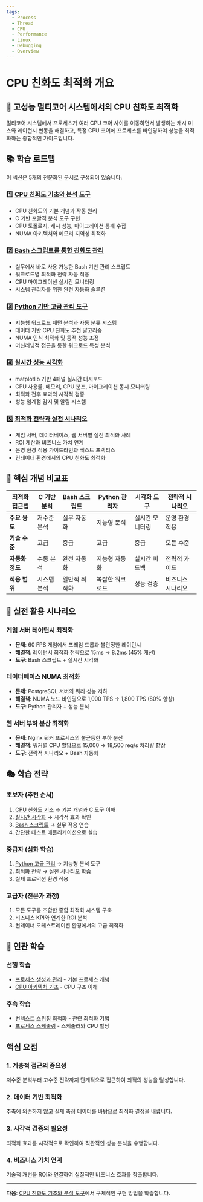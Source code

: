 ```yaml
---
tags:
  - Process
  - Thread
  - CPU
  - Performance
  - Linux
  - Debugging
  - Overview
---
```


# CPU 친화도 최적화 개요

## 🎯 고성능 멀티코어 시스템에서의 CPU 친화도 최적화

멀티코어 시스템에서 프로세스가 여러 CPU 코어 사이를 이동하면서 발생하는 캐시 미스와 레이턴시 변동을 해결하고, 특정 CPU 코어에 프로세스를 바인딩하여 성능을 최적화하는 종합적인 가이드입니다.

## 📚 학습 로드맵

이 섹션은 5개의 전문화된 문서로 구성되어 있습니다:

### 1️⃣ [CPU 친화도 기초와 분석 도구](07a-cpu-affinity-fundamentals.md)

- CPU 친화도의 기본 개념과 작동 원리
- C 기반 포괄적 분석 도구 구현
- CPU 토폴로지, 캐시 성능, 마이그레이션 통계 수집
- NUMA 아키텍처와 메모리 지역성 최적화

### 2️⃣ [Bash 스크립트를 통한 친화도 관리](07b-cpu-affinity-scripts.md)

- 실무에서 바로 사용 가능한 Bash 기반 관리 스크립트
- 워크로드별 최적화 전략 자동 적용
- CPU 마이그레이션 실시간 모니터링
- 시스템 관리자를 위한 완전 자동화 솔루션

### 3️⃣ [Python 기반 고급 관리 도구](07c-python-advanced-manager.md)

- 지능형 워크로드 패턴 분석과 자동 분류 시스템
- 데이터 기반 CPU 친화도 추천 알고리즘
- NUMA 인식 최적화 및 동적 성능 조정
- 머신러닝적 접근을 통한 워크로드 특성 분석

### 4️⃣ [실시간 성능 시각화](07d-performance-visualization.md)

- matplotlib 기반 4패널 실시간 대시보드
- CPU 사용률, 메모리, CPU 분포, 마이그레이션 동시 모니터링
- 최적화 전후 효과의 시각적 검증
- 성능 임계점 감지 및 알림 시스템

### 5️⃣ [최적화 전략과 실전 시나리오](07e-optimization-strategies.md)

- 게임 서버, 데이터베이스, 웹 서버별 실전 최적화 사례
- ROI 계산과 비즈니스 가치 연계
- 운영 환경 적용 가이드라인과 베스트 프랙티스
- 컨테이너 환경에서의 CPU 친화도 최적화

## 🎯 핵심 개념 비교표

| 최적화 접근법 | C 기반 분석 | Bash 스크립트 | Python 관리자 | 시각화 도구 | 전략적 시나리오 |
|---------------|-------------|---------------|---------------|-------------|------------------|
| **주요 용도** | 저수준 분석 | 실무 자동화 | 지능형 분석 | 실시간 모니터링 | 운영 환경 적용 |
| **기술 수준** | 고급 | 중급 | 고급 | 중급 | 모든 수준 |
| **자동화 정도** | 수동 분석 | 완전 자동화 | 지능형 자동화 | 실시간 피드백 | 전략적 가이드 |
| **적용 범위** | 시스템 분석 | 일반적 최적화 | 복잡한 워크로드 | 성능 검증 | 비즈니스 시나리오 |

## 🚀 실전 활용 시나리오

### 게임 서버 레이턴시 최적화

- **문제**: 60 FPS 게임에서 프레임 드롭과 불안정한 레이턴시
- **해결책**: 레이턴시 최적화 전략으로 15ms → 8.2ms (45% 개선)
- **도구**: Bash 스크립트 + 실시간 시각화

### 데이터베이스 NUMA 최적화

- **문제**: PostgreSQL 서버의 쿼리 성능 저하
- **해결책**: NUMA 노드 바인딩으로 1,000 TPS → 1,800 TPS (80% 향상)
- **도구**: Python 관리자 + 성능 분석

### 웹 서버 부하 분산 최적화

- **문제**: Nginx 워커 프로세스의 불균등한 부하 분산
- **해결책**: 워커별 CPU 할당으로 15,000 → 18,500 req/s 처리량 향상
- **도구**: 전략적 시나리오 + Bash 자동화

## 🎭 학습 전략

### 초보자 (추천 순서)

1. [CPU 친화도 기초](07a-cpu-affinity-fundamentals.md) → 기본 개념과 C 도구 이해
2. [실시간 시각화](07d-performance-visualization.md) → 시각적 효과 확인
3. [Bash 스크립트](07b-cpu-affinity-scripts.md) → 실무 적용 연습
4. 간단한 테스트 애플리케이션으로 실습

### 중급자 (심화 학습)

1. [Python 고급 관리](07c-python-advanced-manager.md) → 지능형 분석 도구
2. [최적화 전략](07e-optimization-strategies.md) → 실전 시나리오 학습
3. 실제 프로덕션 환경 적용

### 고급자 (전문가 과정)

1. 모든 도구를 조합한 종합 최적화 시스템 구축
2. 비즈니스 KPI와 연계한 ROI 분석
3. 컨테이너 오케스트레이션 환경에서의 고급 최적화

## 🔗 연관 학습

### 선행 학습

- [프로세스 생성과 관리](01-process-creation.md) - 기본 프로세스 개념
- [CPU 아키텍처 기초](../chapter-05-cpu-interrupt/01-cpu-architecture.md) - CPU 구조 이해

### 후속 학습  

- [컨텍스트 스위칭 최적화](../chapter-05-cpu-interrupt/03-context-switching.md) - 관련 최적화 기법
- [프로세스 스케줄링](03-scheduling.md) - 스케줄러와 CPU 할당

## 핵심 요점

### 1. 계층적 접근의 중요성

저수준 분석부터 고수준 전략까지 단계적으로 접근하여 최적의 성능을 달성합니다.

### 2. 데이터 기반 최적화

추측에 의존하지 않고 실제 측정 데이터를 바탕으로 최적화 결정을 내립니다.

### 3. 시각적 검증의 필요성

최적화 효과를 시각적으로 확인하여 직관적인 성능 분석을 수행합니다.

### 4. 비즈니스 가치 연계

기술적 개선을 ROI와 연결하여 실질적인 비즈니스 효과를 창출합니다.

---

**다음**: [CPU 친화도 기초와 분석 도구](07a-cpu-affinity-fundamentals.md)에서 구체적인 구현 방법을 학습합니다.
